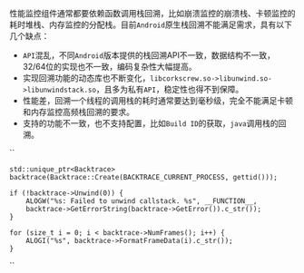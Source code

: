 性能监控组件通常都要依赖函数调用栈回溯，比如崩溃监控的崩溃栈、卡顿监控的耗时堆栈、内存监控的分配栈。目前`Android`原生栈回溯不能满足需求，具有以下几个缺点：

* `API`混乱，不同`Android`版本提供的栈回溯API不一致，数据结构不一致，32/64位的实现也不一致，编码复杂性大幅提高。
* 实现回溯功能的动态库也不断变化，`libcorkscrew.so->libunwind.so->libunwindstack.so`，且多为私有`API`，稳定性也得不到保障。
* 性能差，回溯一个线程的调用栈的耗时通常要达到毫秒级，完全不能满足卡顿和内存监控高频栈回溯的要求。
* 支持的功能不一致，也不支持配置，比如`Build ID`的获取，`java`调用栈的回溯。


``

    std::unique_ptr<Backtrace> backtrace(Backtrace::Create(BACKTRACE_CURRENT_PROCESS, gettid()));

    if (!backtrace->Unwind(0)) {
        ALOGW("%s: Failed to unwind callstack. %s", __FUNCTION__,
        backtrace->GetErrorString(backtrace->GetError()).c_str());
    }

    for (size_t i = 0; i < backtrace->NumFrames(); i++) {
        ALOGI("%s", backtrace->FormatFrameData(i).c_str());
    }
``
